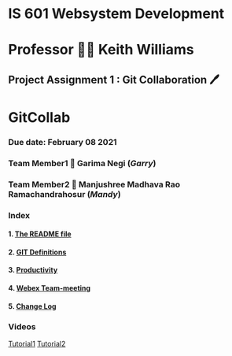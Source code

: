# IS 601 Websystem Development #
# Professor :teacher: Keith Williams 
## Project Assignment 1 : Git Collaboration :pen:
# GitCollab
### Due date: February 08 2021
### Team Member1 :handshake: Garima Negi (*Garry*) 
### Team Member2 :handshake: Manjushree Madhava Rao Ramachandrahosur (*Mandy*)
### Index ###
#### 1. [The README file](https://github.com/gn32/GitCollab/blob/main/README.md)
#### 2. [GIT Definitions](https://github.com/gn32/GitCollab/blob/main/GIT%20Flow-%20GIT%20Definitons.docx)
#### 3. [Productivity](https://github.com/gn32/GitCollab/blob/main/Productivity.docx)
#### 4. [Webex Team-meeting](https://github.com/gn32/GitCollab/blob/main/GITCollab%20Webex%20meeting.png)
#### 5. [Change Log](https://github.com/gn32/GitCollab/blob/main/Change_Log.docx)
### Videos ###
[Tutorial1](https://guide.quickscrum.com/git-guide/)
[Tutorial2](https://idratherbewriting.com/learnapidoc/pubapis_github_desktop_client.html)
